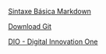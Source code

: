 [Sintaxe Básica Markdown](https://www.markdownguide.org/basic-syntax/)

[Download Git](https://git-scm.com/downloads)

[DIO - Digital Innovation One](https://www.dio.me/)